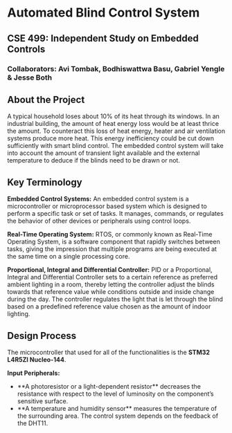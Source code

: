 # Automated Blind Control System
## CSE 499: Independent Study on Embedded Controls
### Collaborators: Avi Tombak, Bodhiswattwa Basu, Gabriel Yengle & Jesse Both

## About the Project
A typical household loses about 10% of its heat through its windows. In an industrial building, the amount of heat energy loss would be at least thrice the amount. To counteract this loss of heat energy, heater and air ventilation systems produce more heat. This energy inefficiency could be cut down sufficiently with smart blind control. The embedded control system will take into account the amount of transient light available and the external temperature to deduce if the blinds need to be drawn or not. 

## Key Terminology
**Embedded Control Systems:** An embedded control system is a microcontroller or microprocessor based system which is designed to perform a specific task or set of tasks. It manages, commands, or regulates the behavior of other devices or peripherals using control loops. 

**Real-Time Operating System:** RTOS, or commonly known as Real-Time Operating System, is a software component that rapidly switches between tasks, giving the impression that multiple programs are being executed at the same time on a single processing core.

**Proportional, Integral and Differential Controller:** PID or a Proportional, Integral and Differential Controller sets to a certain reference as preferred ambient lighting in a room, thereby letting the controller adjust the blinds towards that reference value while conditions outside and inside change during the day. The controller regulates the light that is let through the blind based on a predefined reference value chosen as the amount of indoor lighting.

## Design Process

The microcontroller that used for all of the functionalities is the **STM32 L4R5ZI Nucleo-144**.

**Input Peripherals:** 
<ul> 
<li> **A photoresistor or a light-dependent resistor** decreases the resistance with respect to the level of luminosity on the component’s sensitive surface. </li>

<li> **A temperature and humidity sensor** measures the temperature of the surrounding area. The control system depends on the feedback of the DHT11. </li>
</ul>



